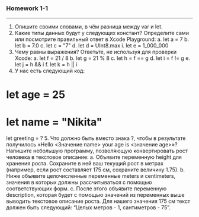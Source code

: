 ### Homework 1-1

---

1. Опишите своими словами, в чём разница между var и let.
2. Какие типы данных будут у следующих констант? Определите сами или посмотрите правильный ответ в Xcode Playground:
  a. let a = 7
  b. let b = 7.0
  c. let c = "7"
  d. let d = UInt8.max
  i. let e = 1_000_000
3. Чему равны выражения? Ответьте, не используя для проверки Xcode:
  a. let f = 21 / 8
  b. let g = 21 % 8
  c. let h = f == g
  d. let i = f != g
  e. let j = h && i
  f. let k = h || i
4. У нас есть следующий код:

 # let age = 25
 # let name = "Nikita"
  let greeting = ?
5. Что должно быть вместо знака ?, чтобы в результате получилось «Hello <Значение name> your age is <значение age>»?
Напишите небольшую программу, позволяющую конвертировать рост человека в текстовое описание:
  a. Объявите переменную height для хранения роста. Сохраните в ней ваш текущий рост в метрах (например, если рост составляет 175 см, сохраните величину 1.75).
  b. Ниже объявите целочисленные переменные meters и centimeters, значения в которых должны рассчитываться с помощью соответствующих форм.
  c. После этого объявите переменную description, которая будет с помощью значений из переменных выше выводить текстовое описание роста. Для нашего значения 175 см текст должен быть следующий: “Целых метров - 1, сантиметров - 75”.
